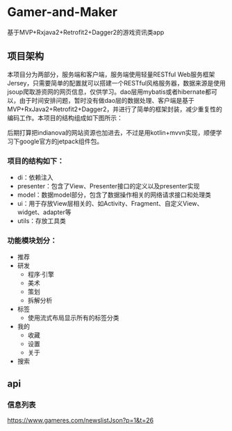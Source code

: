 # Gamer-and-Maker
基于MVP+Rxjava2+Retrofit2+Dagger2的游戏资讯类app
## 项目架构
本项目分为两部分，服务端和客户端，服务端使用轻量RESTful Web服务框架Jersey，只需要简单的配置就可以搭建一个RESTful风格服务器，数据来源是使用jsoup爬取游资网的网页信息，仅供学习。dao层用mybatis或者hibernate都可以，由于时间安排问题，暂时没有做dao层的数据处理、客户端是基于MVP+RxJava2+Retrofit2+Dagger2，并进行了简单的框架封装，减少重复性的编码工作。本项目的结构组成如下图所示：  

后期打算把indianova的网站资源也加进去，不过是用kotlin+mvvn实现，顺便学习下google官方的jetpack组件包。

### 项目的结构如下：
* di：依赖注入
* presenter：包含了View、Presenter接口的定义以及presenter实现
* model：数据model部分，包含了数据操作相关的网络请求接口和处理类
* ui：用于存放View层相关的、如Activity、Fragment、自定义View、widget、adapter等
* utils：存放工具类

### 功能模块划分：
* 推荐
* 研发
    - 程序·引擎
    - 美术
    - 策划
    - 拆解分析
* 标签
    - 使用流式布局显示所有的标签分类
* 我的
    - 收藏
    - 设置
    - 关于
* 搜索
## api
### 信息列表
https://www.gameres.com/newslistJson?p=1&t=26
